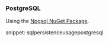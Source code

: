 
### PostgreSQL

Using the [Npgsql NuGet Package](https://www.nuget.org/packages/Npgsql/).

snippet: sqlpersistenceusagepostgresql